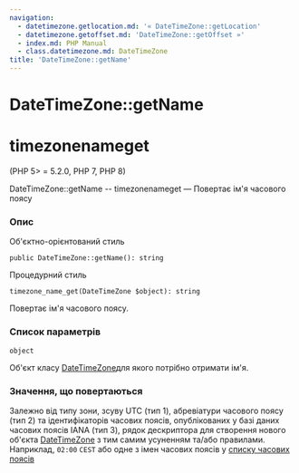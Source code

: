 ```yaml
---
navigation:
  - datetimezone.getlocation.md: '« DateTimeZone::getLocation'
  - datetimezone.getoffset.md: 'DateTimeZone::getOffset »'
  - index.md: PHP Manual
  - class.datetimezone.md: DateTimeZone
title: 'DateTimeZone::getName'
---
```

# DateTimeZone::getName

# timezonenameget

(PHP 5> = 5.2.0, PHP 7, PHP 8)

DateTimeZone::getName -- timezonenameget — Повертає ім'я часового поясу

### Опис

Об'єктно-орієнтований стиль

```methodsynopsis
public DateTimeZone::getName(): string
```

Процедурний стиль

```methodsynopsis
timezone_name_get(DateTimeZone $object): string
```

Повертає ім'я часового поясу.

### Список параметрів

`object`

Об'єкт класу [DateTimeZone](class.datetimezone.md)для якого потрібно отримати ім'я.

### Значення, що повертаються

Залежно від типу зони, зсуву UTC (тип 1), абревіатури часового поясу (тип 2) та ідентифікаторів часових поясів, опублікованих у базі даних часових поясів IANA (тип 3), рядок дескриптора для створення нового об'єкта [DateTimeZone](class.datetimezone.md) з тим самим усуненням та/або правилами. Наприклад, `02:00` `CEST` або одне з імен часових поясів у [списку часових поясів](timezones.md)
